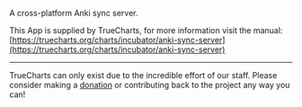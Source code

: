 A cross-platform Anki sync server.

This App is supplied by TrueCharts, for more information visit the manual: [https://truecharts.org/charts/incubator/anki-sync-server](https://truecharts.org/charts/incubator/anki-sync-server)

---

TrueCharts can only exist due to the incredible effort of our staff.
Please consider making a [donation](https://truecharts.org/about/sponsor) or contributing back to the project any way you can!
